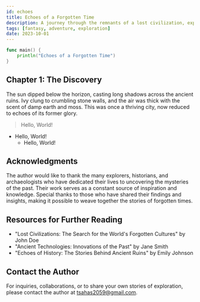 ```yaml
---
id: echoes
title: Echoes of a Forgotten Time
description: A journey through the remnants of a lost civilization, exploring its culture, technology, and the mysteries that led to its downfall.
tags: [fantasy, adventure, exploration]
date: 2023-10-01
---
```


```go
func main() {
    println("Echoes of a Forgotten Time")
}
```


## Chapter 1: The Discovery
The sun dipped below the horizon, casting long shadows across the ancient ruins. Ivy clung to crumbling stone walls, and the air was thick with the scent of damp earth and moss. This was once a thriving city, now reduced to echoes of its former glory.

> Hello, World!
- Hello, World!
    - Hello, World!

## Acknowledgments
The author would like to thank the many explorers, historians, and archaeologists who have dedicated their lives to uncovering the mysteries of the past. Their work serves as a constant source of inspiration and knowledge. Special thanks to those who have shared their findings and insights, making it possible to weave together the stories of forgotten times.

## Resources for Further Reading
- "Lost Civilizations: The Search for the World's Forgotten Cultures" by John Doe
- "Ancient Technologies: Innovations of the Past" by Jane Smith
- "Echoes of History: The Stories Behind Ancient Ruins" by Emily Johnson

## Contact the Author
For inquiries, collaborations, or to share your own stories of exploration, please contact the author at [tsahas2059@gmail.com](mailto:tsahas2059@gmail.com).


